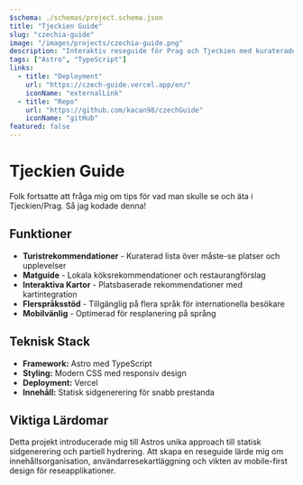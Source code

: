 ```yaml
---
$schema: ./schemas/project.schema.json
title: "Tjeckien Guide"
slug: "czechia-guide"
image: "/images/projects/czechia-guide.png"
description: "Interaktiv reseguide för Prag och Tjeckien med kuraterade rekommendationer för turister och matälskare."
tags: ["Astro", "TypeScript"]
links:
  - title: "Deployment"
    url: "https://czech-guide.vercel.app/en/"
    iconName: "externalLink"
  - title: "Repo"
    url: "https://github.com/kacan98/czechGuide"
    iconName: "gitHub"
featured: false
---
```


# Tjeckien Guide

Folk fortsatte att fråga mig om tips för vad man skulle se och äta i Tjeckien/Prag. Så jag kodade denna!

## Funktioner

- **Turistrekommendationer** - Kuraterad lista över måste-se platser och upplevelser
- **Matguide** - Lokala köksrekommendationer och restaurangförslag
- **Interaktiva Kartor** - Platsbaserade rekommendationer med kartintegration
- **Flerspråksstöd** - Tillgänglig på flera språk för internationella besökare
- **Mobilvänlig** - Optimerad för resplanering på språng

## Teknisk Stack

- **Framework:** Astro med TypeScript
- **Styling:** Modern CSS med responsiv design
- **Deployment:** Vercel
- **Innehåll:** Statisk sidgenerering för snabb prestanda

## Viktiga Lärdomar

Detta projekt introducerade mig till Astros unika approach till statisk sidgenerering och partiell hydrering. Att skapa en reseguide lärde mig om innehållsorganisation, användarresekartläggning och vikten av mobile-first design för reseapplikationer.